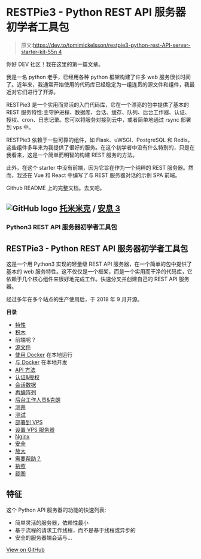 # RESTPie3 - Python REST API 服务器初学者工具包

> 原文:[https://dev.to/tomimickelsson/restpie3-python-rest-API-server-starter-kit-55n 4](https://dev.to/tomimickelsson/restpie3---python-rest-api-server-starter-kit-55n4)

你好 DEV 社区！我在这里的第一篇文章。

我是一名 python 老手，已经用各种 python 框架构建了许多 web 服务很长时间了。近年来，我通常开始使用的代码库已经稳定为一组连贯的源文件和组件，我最近对它们进行了开源。

RESTPie3 是一个实用而灵活的入门代码库，它在一个漂亮的包中提供了基本的 REST 服务特性:主守护进程、数据库、会话、缓存、队列、后台工作器、认证、授权、cron、日志记录。您可以将服务对接到云中，或者简单地通过 rsync 部署到 vps 中。

RESTPie3 依赖于一些可靠的组件，如 Flask、uWSGI、PostgreSQL 和 Redis，这些组件多年来为我提供了很好的服务。在这个初学者中没有什么特别的，只是在我看来，这是一个简单而明智的构建 REST 服务的方法。

此外，在这个 starter 中没有前端，因为它旨在作为一个纯粹的 REST 服务器。然而，我还在 Vue 和 React 中编写了与 REST 服务器对话的示例 SPA 前端。

Github README 上的完整文档。去叉吧。

## ![GitHub logo](../Images/a73f630113876d78cff79f59c2125b24.png) [托米米克](https://github.com/tomimick) / [安息 3](https://github.com/tomimick/restpie3)

### Python3 REST API 服务器初学者工具包

<article class="markdown-body entry-content container-lg" itemprop="text">

# RESTPie3 - Python REST API 服务器初学者工具包

这是一个用 Python3 实现的轻量级 REST API 服务器，在一个简单的包中提供了基本的 web 服务特性。这不仅仅是一个框架，而是一个实用而干净的代码库，它依赖于几个核心组件来很好地完成工作。快速分叉并创建自己的 REST API 服务器。

经过多年在多个站点的生产使用后，于 2018 年 9 月开源。

**目录**

*   [特性](https://raw.githubusercontent.com/tomimick/restpie3/master/#features)
*   [积木](https://raw.githubusercontent.com/tomimick/restpie3/master/#building-blocks)
*   前端呢？
*   [源文件](https://raw.githubusercontent.com/tomimick/restpie3/master/#source-files)
*   [使用 Docker](https://raw.githubusercontent.com/tomimick/restpie3/master/#run-locally-with-docker) 在本地运行
*   [与 Docker](https://raw.githubusercontent.com/tomimick/restpie3/master/#develop-locally-with-docker) 在本地开发
*   [API 方法](https://raw.githubusercontent.com/tomimick/restpie3/master/#api-methods)
*   [认证&授权](https://raw.githubusercontent.com/tomimick/restpie3/master/#authentication--authorization)
*   [会话数据](https://raw.githubusercontent.com/tomimick/restpie3/master/#session-data)
*   [再编阵列](https://raw.githubusercontent.com/tomimick/restpie3/master/#redis-storage)
*   [后台工作人员&克朗](https://raw.githubusercontent.com/tomimick/restpie3/master/#background-workers--cron)
*   [测井](https://raw.githubusercontent.com/tomimick/restpie3/master/#logging)
*   [测试](https://raw.githubusercontent.com/tomimick/restpie3/master/#tests)
*   [部署到 VPS](https://raw.githubusercontent.com/tomimick/restpie3/master/#deploy-to-vps)
*   [设置 VPS 服务器](https://raw.githubusercontent.com/tomimick/restpie3/master/#setup-vps-server)
*   [Nginx](https://raw.githubusercontent.com/tomimick/restpie3/master/#nginx)
*   [安全](https://raw.githubusercontent.com/tomimick/restpie3/master/#security)
*   [放大](https://raw.githubusercontent.com/tomimick/restpie3/master/#scaling-up)
*   [需要帮助？](https://raw.githubusercontent.com/tomimick/restpie3/master/#need-help)
*   [执照](https://raw.githubusercontent.com/tomimick/restpie3/master/#license)
*   [截图](https://raw.githubusercontent.com/tomimick/restpie3/master/#screenshot)

## 特征

这个 Python API 服务器的功能的快速列表:

*   简单灵活的服务器，依赖性最小
*   基于流程的请求工作线程，而不是基于线程或异步的
*   安全的服务器端会话与…

</article>

[View on GitHub](https://github.com/tomimick/restpie3)